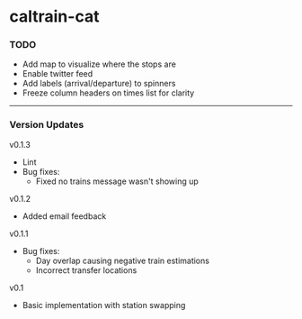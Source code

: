 # caltrain-cat

### TODO
- Add map to visualize where the stops are
- Enable twitter feed
- Add labels (arrival/departure) to spinners
- Freeze column headers on times list for clarity

----------
### Version Updates

v0.1.3
- Lint
- Bug fixes:
  - Fixed no trains message wasn't showing up

v0.1.2
- Added email feedback

v0.1.1
- Bug fixes:
  - Day overlap causing negative train estimations
  - Incorrect transfer locations

v0.1
- Basic implementation with station swapping
